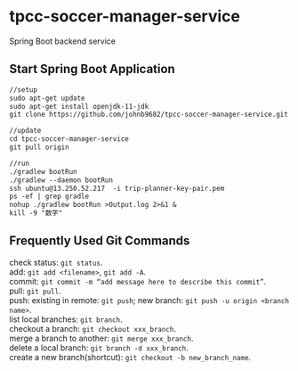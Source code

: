 # tpcc-soccer-manager-service
Spring Boot backend service

## Start Spring Boot Application
```dtd
//setup
sudo apt-get update
sudo apt-get install openjdk-11-jdk
git clone https://github.com/johnb9682/tpcc-soccer-manager-service.git

//update
cd tpcc-soccer-manager-service
git pull origin

//run
./gradlew bootRun
./gradlew --daemon bootRun
ssh ubuntu@13.250.52.217  -i trip-planner-key-pair.pem
ps -ef | grep gradle
nohup ./gradlew bootRun >Output.log 2>&1 &
kill -9 "数字"
```

## Frequently Used Git Commands
check status: `git status`.  
add: `git add <filename>`, `git add -A`.  
commit: `git commit -m “add message here to describe this commit”`.  
pull: `git pull`.  
push: existing in remote: `git push`; new branch: `git push -u origin <branch name>`.  
list local branches: `git branch`.  
checkout a branch: `git checkout xxx_branch`.  
merge a branch to another: `git merge xxx_branch`.  
delete a local branch: `git branch -d xxx_branch`.  
create a new branch(shortcut): `git checkout -b new_branch_name`.   
